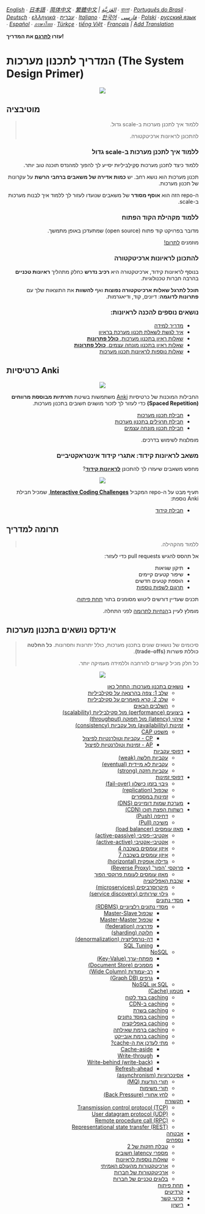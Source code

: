 *[English](README.md) ∙ [日本語](README-ja.md) ∙ [简体中文](README-zh-Hans.md) ∙ [繁體中文](README-zh-TW.md) | [العَرَبِيَّة‎](https://github.com/donnemartin/system-design-primer/issues/170) ∙ [বাংলা](https://github.com/donnemartin/system-design-primer/issues/220) ∙ [Português do Brasil](https://github.com/donnemartin/system-design-primer/issues/40) ∙ [Deutsch](https://github.com/donnemartin/system-design-primer/issues/186) ∙ [ελληνικά](https://github.com/donnemartin/system-design-primer/issues/130) ∙ [עברית](https://github.com/donnemartin/system-design-primer/issues/272) ∙ [Italiano](https://github.com/donnemartin/system-design-primer/issues/104) ∙ [한국어](https://github.com/donnemartin/system-design-primer/issues/102) ∙ [فارسی](https://github.com/donnemartin/system-design-primer/issues/110) ∙ [Polski](https://github.com/donnemartin/system-design-primer/issues/68) ∙ [русский язык](https://github.com/donnemartin/system-design-primer/issues/87) ∙ [Español](https://github.com/donnemartin/system-design-primer/issues/136) ∙ [ภาษาไทย](https://github.com/donnemartin/system-design-primer/issues/187) ∙ [Türkçe](https://github.com/donnemartin/system-design-primer/issues/39) ∙ [tiếng Việt](https://github.com/donnemartin/system-design-primer/issues/127) ∙ [Français](https://github.com/donnemartin/system-design-primer/issues/250) | [Add Translation](https://github.com/donnemartin/system-design-primer/issues/28)*

**עזרו [לתרגם](TRANSLATIONS.md) את המדריך!**

# המדריך לתכנון מערכות (The System Design Primer)

<p align="center">
  <img src="images/jj3A5N8.png">
  <br/>
</p>

## מוטיבציה

<div dir="rtl">

> ללמוד איך לתכנן מערכות ב-scale גדול.
>
> להתכונן לראיונות ארכיטקטורה.


### ללמוד איך לתכנן מערכות ב-scale גדול

ללמוד כיצד לתכנן מערכות סְקֵילָבִּילִיוּת יסייע לך להפוך למהנדס תוכנה טוב יותר.

תכנון מערכות הוא נושא רחב. יש **כמות אדירה של משאבים ברחבי הרשת** על עקרונות של תכנון מערכות.

ה-repo הזה הוא **אוסף מסודר** של משאבים שנועדו לעזור לך ללמוד איך לבנות מערכות ב-scale.

### ללמוד מקהילת הקוד הפתוח

מדובר בפרויקט קוד פתוח (open source) שמתעדכן באופן מתמשך.

מוזמנים [לתרום!](#contributing)

### להתכונן לראיונות ארכיטקטורה

בנוסף לראיונות קידוד, ארכיטקטורה היא **רכיב נדרש** כחלק מתהליך **ראיונות טכניים** בהרבה חברות טכנולוגיות.

**תוכל לתרגל שאלות ארכיטקטורה נפוצות** ואף **להשוות** את התוצאות שלך עם **פתרונות לדוגמה**: דיונים, קוד, ודיאגרמות.

### נושאים נוספים להכנה לראיונות:

<ul>
  <li><a href="#study-guide">מדריך למידה</a></li>
  <li><a href="#how-to-approach-a-system-design-interview-question">איך לגשת לשאלת תכנון מערכת בראיון</a></li>
  <li><a href="#system-design-interview-questions-with-solutions">שאלות ראיון בתכנון מערכות, <strong>כולל פתרונות</strong></a></li>
  <li><a href="#object-oriented-design-interview-questions-with-solutions">שאלות ראיון בתכנון מונחה עצמים, <strong>כולל פתרונות</strong></a></li>
  <li><a href="#additional-system-design-interview-questions">שאלות נוספות לראיונות תכנון מערכות</a></li>
</ul>

</div>

## כרטיסיות Anki

<div dir="rtl">

<p align="center">
  <img src="images/zdCAkB3.png">
  <br/>
</p>

החבילות המוכנות של כרטיסיות [Anki](https://apps.ankiweb.net/) משתמשות בשיטת **חזרתיות מבוססת מרווחים (Spaced Repetition)** כדי לעזור לך לזכור מושגים חשובים בתכנון מערכות.

<ul dir="rtl">
  <li><a href="https://github.com/donnemartin/system-design-primer/tree/master/resources/flash_cards/System%20Design.apkg">חבילת תכנון מערכות</a></li>
  <li><a href="https://github.com/donnemartin/system-design-primer/tree/master/resources/flash_cards/System%20Design%20Exercises.apkg">חבילת תרגילים בתכנון מערכות</a></li>
  <li><a href="https://github.com/donnemartin/system-design-primer/tree/master/resources/flash_cards/OO%20Design.apkg">חבילת תכנון מונחה עצמים</a></li>
</ul>

מומלצות לשימוש בדרכים.

### משאב לראיונות קידוד: אתגרי קידוד אינטראקטיביים

מחפש משאבים שיעזרו לך להתכונן [**לראיונות קידוד**](https://github.com/donnemartin/interactive-coding-challenges)?

<p align="center">
  <img src="images/b4YtAEN.png">
  <br/>
</p>

תעיף מבט על ה-repo המקביל [**Interactive Coding Challenges**](https://github.com/donnemartin/interactive-coding-challenges), שמכיל חבילת Anki נוספת:

<ul dir="rtl">
  <li><a href="https://github.com/donnemartin/interactive-coding-challenges/tree/master/anki_cards/Coding.apkg">חבילת קידוד</a></li>
</ul>

</div>

## תרומה למדריך

<div dir="rtl">

> ללמוד מהקהילה.

אל תהסס להגיש pull requests כדי לעזור:

<ul dir="rtl">
  <li>תיקון שגיאות</li>
  <li>שיפור קטעים קיימים</li>
  <li>הוספת קטעים חדשים</li>
  <li><a href="https://github.com/donnemartin/system-design-primer/issues/28">תרגום לשפות נוספות</a></li>
</ul>

תכנים שעדיין דורשים ליטוש מסומנים בתור <a href="#under-development">תחת פיתוח</a>.

מומלץ לעיין ב<a href="CONTRIBUTING.md">הנחיות לתרומה</a> לפני התחלה.

</div>

## אינדקס נושאים בתכנון מערכות

<div dir="rtl">

> סיכומים של נושאים שונים בתכנון מערכות, כולל יתרונות וחסרונות. **כל החלטה כוללת פשרות (trade-offs)**.
>
> כל חלק מכיל קישורים להרחבה וללמידה מעמיקה יותר.

<p align="center">
  <img src="images/jrUBAF7.png">
  <br/>
</p>

<ul dir="rtl">
  <li><a href="#system-design-topics-start-here">נושאים בתכנון מערכות: התחל כאן</a>
    <ul>
      <li><a href="#step-1-review-the-scalability-video-lecture">שלב 1: צפה בהרצאה על סקילביליות</a></li>
      <li><a href="#step-2-review-the-scalability-article">שלב 2: קרא מאמרים על סקילביליות</a></li>
      <li><a href="#next-steps">השלבים הבאים</a></li>
    </ul>
  </li>
  <li><a href="#performance-vs-scalability">ביצועים (performance) מול סקילביליות (scalability)</a></li>
  <li><a href="#latency-vs-throughput">שיהוי (latency) מול תפוקה (throughput)</a></li>
  <li><a href="#availability-vs-consistency">זמינות (availability) מול עקביות (consistency)</a>
    <ul>
      <li><a href="#cap-theorem">משפט CAP</a>
        <ul>
          <li><a href="#cp---consistency-and-partition-tolerance">CP - עקביות וטולרנטיות לפיצול</a></li>
          <li><a href="#ap---availability-and-partition-tolerance">AP - זמינות וטולרנטיות לפיצול</a></li>
        </ul>
      </li>
    </ul>
  </li>
  <li><a href="#consistency-patterns">דפוסי עקביות</a>
    <ul>
      <li><a href="#weak-consistency">עקביות חלשה (weak)</a></li>
      <li><a href="#eventual-consistency">עקביות לא מיידית (eventual)</a></li>
      <li><a href="#strong-consistency">עקביות חזקה (strong)</a></li>
    </ul>
  </li>
  <li><a href="#availability-patterns">דפוסי זמינות</a>
    <ul>
      <li><a href="#fail-over">גיבוי בזמן כישלון (fail-over)</a></li>
      <li><a href="#replication">שכפול (replication)</a></li>
      <li><a href="#availability-in-numbers">זמינות במספרים</a></li>
    </ul>
  </li>
  <li><a href="#domain-name-system">מערכת שמות דומיינים (DNS)</a></li>
  <li><a href="#content-delivery-network">רשתות הפצת תוכן (CDN)</a>
    <ul>
      <li><a href="#push-cdns">דחיפה (Push)</a></li>
      <li><a href="#pull-cdns">משיכה (Pull)</a></li>
    </ul>
  </li>
  <li><a href="#load-balancer">מאזן עומסים (load balancer)</a>
    <ul>
      <li><a href="#active-passive">אקטיבי-פסיבי (active-passive)</a></li>
      <li><a href="#active-active">אקטיבי-אקטיבי (active-active)</a></li>
      <li><a href="#layer-4-load-balancing">איזון עומסים בשכבה 4</a></li>
      <li><a href="#layer-7-load-balancing">איזון עומסים בשכבה 7</a></li>
      <li><a href="#horizontal-scaling">גדילה אופקית (horizontal)</a></li>
    </ul>
  </li>
  <li><a href="#reverse-proxy-web-server">פרוקסי 'הפוך' (Reverse Proxy)</a>
    <ul>
      <li><a href="#load-balancer-vs-reverse-proxy">מאזן עומסים לעומת פרוקסי הפוך</a></li>
    </ul>
  </li>
  <li><a href="#application-layer">שכבת האפליקציה</a>
    <ul>
      <li><a href="#microservices">מיקרוסרביסים (microservices)</a></li>
      <li><a href="#service-discovery">גילוי שירותים (service discovery)</a></li>
    </ul>
  </li>
  <li><a href="#database">מסדי נתונים</a>
    <ul>
      <li><a href="#relational-database-management-system-rdbms">מסדי נתונים רלציוניים (RDBMS)</a>
        <ul>
          <li><a href="#master-slave-replication">שכפול Master-Slave</a></li>
          <li><a href="#master-master-replication">שכפול Master-Master</a></li>
          <li><a href="#federation">פדרציה (federation)</a></li>
          <li><a href="#sharding">חלוקה (sharding)</a></li>
          <li><a href="#denormalization">דה-נורמליזציה (denormalization)</a></li>
          <li><a href="#sql-tuning">SQL Tuning</a></li>
        </ul>
      </li>
      <li><a href="#nosql">NoSQL</a>
        <ul>
          <li><a href="#key-value-store">מפתח-ערך (Key-Value)</a></li>
          <li><a href="#document-store">מסמכים (Document Store)</a></li>
          <li><a href="#wide-column-store">רב-עמודות (Wide Column)</a></li>
          <li><a href="#graph-database">גרפים (Graph DB)</a></li>
        </ul>
      </li>
      <li><a href="#sql-or-nosql">SQL או NoSQL</a></li>
    </ul>
  </li>
  <li><a href="#cache">מטמון (Cache)</a>
    <ul>
      <li><a href="#client-caching">caching בצד לקוח</a></li>
      <li><a href="#cdn-caching">caching ב-CDN</a></li>
      <li><a href="#web-server-caching">caching בשרת</a></li>
      <li><a href="#database-caching">caching במסד נתונים</a></li>
      <li><a href="#application-caching">caching באפליקציה</a></li>
      <li><a href="#caching-at-the-database-query-level">caching ברמת שאילתה</a></li>
      <li><a href="#caching-at-the-object-level">caching ברמת אובייקט</a></li>
      <li><a href="#when-to-update-the-cache">מתי לעדכן את ה-cache?</a>
        <ul>
          <li><a href="#cache-aside">Cache-aside</a></li>
          <li><a href="#write-through">Write-through</a></li>
          <li><a href="#write-behind-write-back">Write-behind (write-back)</a></li>
          <li><a href="#refresh-ahead">Refresh-ahead</a></li>
        </ul>
      </li>
    </ul>
  </li>
  <li><a href="#asynchronism">אסינכרוניות (asynchronism)</a>
    <ul>
      <li><a href="#message-queues">תורי הודעות (MQ)</a></li>
      <li><a href="#task-queues">תורי משימות</a></li>
      <li><a href="#back-pressure">לחץ אחורי (Back Pressure)</a></li>
    </ul>
  </li>
  <li><a href="#communication">תקשורת</a>
    <ul>
      <li><a href="#transmission-control-protocol-tcp">Transmission control protocol (TCP)</a></li>
      <li><a href="#user-datagram-protocol-udp">User datagram protocol (UDP)</a></li>
      <li><a href="#remote-procedure-call-rpc">Remote procedure call (RPC)</a></li>
      <li><a href="#representational-state-transfer-rest">Representational state transfer (REST)</a></li>
    </ul>
  </li>
  <li><a href="#security">אבטחה</a></li>
  <li><a href="#appendix">נספחים</a>
    <ul>
      <li><a href="#powers-of-two-table">טבלת חזקות של 2</a></li>
      <li><a href="#latency-numbers-every-programmer-should-know">מספרי latency חשובים</a></li>
      <li><a href="#additional-system-design-interview-questions">שאלות נוספות לראיונות</a></li>
      <li><a href="#real-world-architectures">ארכיטקטורות מהעולם האמיתי</a></li>
      <li><a href="#company-architectures">ארכיטקטורות של חברות</a></li>
      <li><a href="#company-engineering-blogs">בלוגים טכניים של חברות</a></li>
    </ul>
  </li>
  <li><a href="#under-development">תחת פיתוח</a></li>
  <li><a href="#credits">קרדיטים</a></li>
  <li><a href="#contact-info">פרטי קשר</a></li>
  <li><a href="#license">רישיון</a></li>
</ul>

</div>



